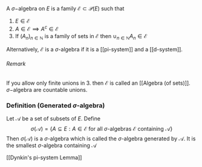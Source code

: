 A $\sigma-$algebra on $E$ is a family $\mathcal E\subset \mathcal{P}(E)$ such that
1. $E \in \mathcal E$
2. $A\in \mathcal E \implies A^c \in \mathcal E$
3. If $(A_n)_{n\in \mathbb N}$ is a family of sets in $\mathcal E$ then $\cup_{n\in \mathbb N}A_{n}\in \mathcal E$

Alternatively, $\mathcal{E}$ is a $\sigma$-algebra if it is a [[pi-system]] and a [[d-system]].
###### Remark
If you allow only finite unions in 3. then $\mathcal E$ is called an [[Algebra (of sets)]].
$\sigma-$algebra are countable unions.

### Definition (Generated $\sigma$-algebra)
Let $\mathcal{A}$ be a set of subsets of $E$. Define
$$
\sigma(\mathcal{A})=\{ A\subseteq E:A\in \mathcal{E}\text{ for all }\sigma\text{-algebras }\mathcal{E} \text{ containing }\mathcal{A} \}
$$
Then $\sigma(\mathcal{A})$ is a $\sigma$-algebra which is called the $\sigma$-algebra generated by $\mathcal{A}$. It is the smallest $\sigma$-algebra containing $\mathcal{A}$

[[Dynkin's pi-system Lemma]]
